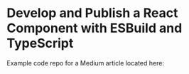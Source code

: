 # Develop and Publish a React Component with ESBuild and TypeScript

Example code repo for a Medium article located here:
